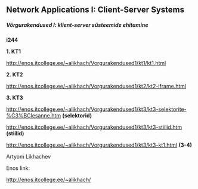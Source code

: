 <h2>Network Applications I: Client-Server Systems</h2>
<h5><em>Võrgurakendused I: klient-server süsteemide ehitamine</em></h5>
 
 <b>i244</b>

<b>1. KT1</b>

http://enos.itcollege.ee/~alikhach/Vorgurakendused1/kt1/kt1.html

<b>2. KT2</b>

http://enos.itcollege.ee/~alikhach/Vorgurakendused1/kt2/kt2-iframe.html

<b>3. KT3</b>

http://enos.itcollege.ee/~alikhach/Vorgurakendused1/kt3/kt3-selektorite-%C3%BClesanne.htm    <b>(selektorid)</b>

http://enos.itcollege.ee/~alikhach/Vorgurakendused1/kt3/kt3-stiilid.htm      <b>(stiilid)</b>

http://enos.itcollege.ee/~alikhach/Vorgurakendused1/kt3/kt3-kt1.html       <b>(3-4)</b> 

 
 Artyom Likhachev
 
 Enos link:
 
 http://enos.itcollege.ee/~alikhach/
